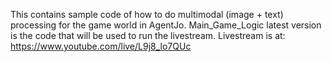 This contains sample code of how to do multimodal (image + text) processing for the game world in AgentJo.
Main_Game_Logic latest version is the code that will be used to run the livestream.
Livestream is at: https://www.youtube.com/live/L9j8_lo7QUc
